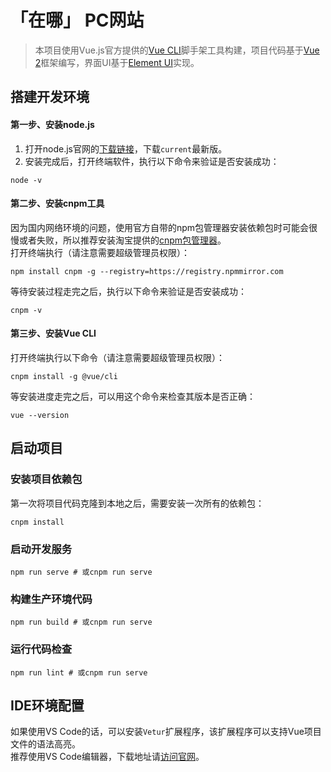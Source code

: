 # 「在哪」 PC网站
> 本项目使用Vue.js官方提供的[Vue CLI](https://cli.vuejs.org/zh/)脚手架工具构建，项目代码基于[Vue 2](https://cn.vuejs.org/v2/guide/)框架编写，界面UI基于[Element UI](https://element.eleme.cn/#/zh-CN/component/installation)实现。

## 搭建开发环境
#### 第一步、安装node.js
1. 打开node.js官网的[下载链接](https://nodejs.org/en/download/current/)，下载`current`最新版。
2. 安装完成后，打开终端软件，执行以下命令来验证是否安装成功：
```
node -v
```
#### 第二步、安装cnpm工具
因为国内网络环境的问题，使用官方自带的npm包管理器安装依赖包时可能会很慢或者失败，所以推荐安装淘宝提供的[cnpm包管理器](https://www.npmjs.com/package/cnpm)。   
打开终端执行（请注意需要超级管理员权限）：
```
npm install cnpm -g --registry=https://registry.npmmirror.com
```
等待安装过程走完之后，执行以下命令来验证是否安装成功：
```
cnpm -v
```
#### 第三步、安装Vue CLI
打开终端执行以下命令（请注意需要超级管理员权限）：
```
cnpm install -g @vue/cli
```
等安装进度走完之后，可以用这个命令来检查其版本是否正确：
```
vue --version
```
## 启动项目
### 安装项目依赖包
第一次将项目代码克隆到本地之后，需要安装一次所有的依赖包：
```
cnpm install
```

### 启动开发服务
```
npm run serve # 或cnpm run serve 
```

### 构建生产环境代码
```
npm run build # 或cnpm run serve 
```

### 运行代码检查
```
npm run lint # 或cnpm run serve 
```

## IDE环境配置
如果使用VS Code的话，可以安装`Vetur`扩展程序，该扩展程序可以支持Vue项目文件的语法高亮。   
推荐使用VS Code编辑器，下载地址请[访问官网](https://code.visualstudio.com)。